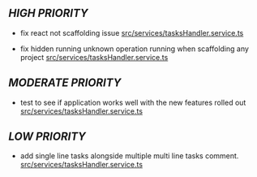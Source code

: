## ***HIGH PRIORITY***

+ fix react not scaffolding issue   [src/services/tasksHandler.service.ts](src/services/tasksHandler.service.ts)

+ fix hidden running unknown operation running when scaffolding any project   [src/services/tasksHandler.service.ts](src/services/tasksHandler.service.ts)

## ***MODERATE PRIORITY***

+ test to see if application works well with the new features rolled out   [src/services/tasksHandler.service.ts](src/services/tasksHandler.service.ts)

## ***LOW PRIORITY***

+ add single line tasks alongside multiple multi line tasks comment.   [src/services/tasksHandler.service.ts](src/services/tasksHandler.service.ts)

